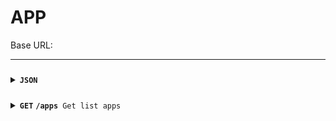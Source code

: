 # APP

Base URL:

---

#####

<details>
<summary><code><b>JSON</b></code></summary>

#####

```
{
  "name": "", // string, required
  "uid": "", // string, required
  "url": "" // string, required
  "token": "" // string, required
}
```

</details>

#####

<details>
<summary><code><b>GET</b></code> <code><b>/apps</b> Get list apps</code></summary>

##### Endpoint

```
/apps?pagination[page]=1&pagination[pageSize]=20
```

##### Parameter

```
{
  "pagination": {
    "page": "1",
    "pageSize": "20"
  }
}
```

##### Response

```
{
  "data": [
    {
      "id": 4,
      "attributes": {
        "name": "Wishlist Compare",
        "uid": "wishlist",
        "url": "https://wl.arenacommerce.com",
        "createdAt": "2022-11-22T02:16:39.199Z",
        "updatedAt": "2022-11-22T02:58:28.581Z",
        "token": null
      }
    }
  ],
  "meta": {
    "pagination": {
      "page": 1,
      "pageSize": 20,
      "pageCount": 1,
      "total": 1
    }
  }
}
```

</details>
